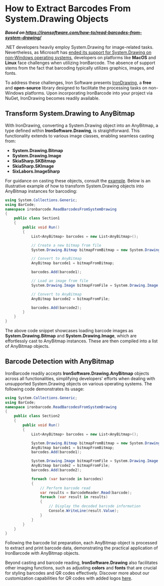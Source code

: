 # How to Extract Barcodes From System.Drawing Objects

***Based on <https://ironsoftware.com/how-to/read-barcodes-from-system-drawing/>***


.NET developers heavily employ System.Drawing for image-related tasks. Nevertheless, as Microsoft has [ended its support for System.Drawing on non-Windows operating systems](https://learn.microsoft.com/en-us/dotnet/core/compatibility/core-libraries/6.0/system-drawing-common-windows-only), developers on platforms like **MacOS** and **Linux** face challenges when utilizing IronBarcode. The absence of support stems from the fact that barcoding typically utilizes graphics, images, and fonts.

To address these challenges, Iron Software presents [IronDrawing](https://ironsoftware.com/open-source/csharp/drawing/docs/), a **free** and **open-source** library designed to facilitate the processing tasks on non-Windows platforms. Upon incorporating IronBarcode into your project via NuGet, IronDrawing becomes readily available.

## Transform System.Drawing to AnyBitmap

With IronDrawing, converting a System.Drawing object into an AnyBitmap, a type defined within **IronSoftware.Drawing**, is straightforward. This functionality extends to various image classes, enabling seamless casting from:
- **System.Drawing.Bitmap**
- **System.Drawing.Image**
- **SkiaSharp.SKBitmap**
- **SkiaSharp.SKImage**
- **SixLabors.ImageSharp**

For guidance on casting these objects, consult the [example](https://ironsoftware.com/open-source/csharp/drawing/examples/cast-to-anybitmap/). Below is an illustrative example of how to transform System.Drawing objects into AnyBitmap instances for barcoding:

```cs
using System.Collections.Generic;
using BarCode;
namespace ironbarcode.ReadBarcodesFromSystemDrawing
{
    public class Section1
    {
        public void Run()
        {
            List<AnyBitmap> barcodes = new List<AnyBitmap>();

            // Create a new bitmap from file
            System.Drawing.Bitmap bitmapFromBitmap = new System.Drawing.Bitmap("test1.jpg");

            // Convert to AnyBitmap
            AnyBitmap barcode1 = bitmapFromBitmap;

            barcodes.Add(barcode1);

            // Load an image from file
            System.Drawing.Image bitmapFromFile = System.Drawing.Image.FromFile("test2.png");

            // Convert to AnyBitmap
            AnyBitmap barcode2 = bitmapFromFile;

            barcodes.Add(barcode2);
        }
    }
}
```

The above code snippet showcases loading barcode images as **System.Drawing.Bitmap** and **System.Drawing.Image**, which are effortlessly cast to AnyBitmap instances. These are then compiled into a list of AnyBitmap objects.

## Barcode Detection with AnyBitmap

IronBarcode readily accepts **IronSoftware.Drawing.AnyBitmap** objects across all functionalities, simplifying developers' efforts when dealing with unsupported System.Drawing objects on various operating systems. The following code demonstrates its usage:

```cs
using System.Collections.Generic;
using BarCode;
namespace ironbarcode.ReadBarcodesFromSystemDrawing
{
    public class Section2
    {
        public void Run()
        {
            List<AnyBitmap> barcodes = new List<AnyBitmap>();

            System.Drawing.Bitmap bitmapFromBitmap = new System.Drawing.Bitmap("test1.jpg");
            AnyBitmap barcode1 = bitmapFromBitmap;
            barcodes.Add(barcode1);

            System.Drawing.Image bitmapFromFile = System.Drawing.Image.FromFile("test2.png");
            AnyBitmap barcode2 = bitmapFromFile;
            barcodes.Add(barcode2);

            foreach (var barcode in barcodes)
            {
                // Perform barcode read
                var results = BarcodeReader.Read(barcode);
                foreach (var result in results)
                {
                    // Display the decoded barcode information
                    Console.WriteLine(result.Value);
                }
            }
        }
    }
}
```

Following the barcode list preparation, each AnyBitmap object is processed to extract and print barcode data, demonstrating the practical application of IronBarcode with AnyBitmap objects.

Beyond casting and barcode reading, **IronSoftware.Drawing** also facilitates other imaging functions, such as adjusting **colors** and **fonts** that are crucial for styling barcodes and QR codes effectively. Discover more about our customization capabilities for QR codes with added logos [here](https://ironsoftware.com/csharp/barcode/how-to/customize-qr-code-style/).